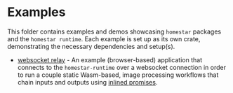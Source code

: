 # Examples

This folder contains examples and demos showcasing `homestar` packages
and the `homestar runtime`. Each example is set up as its own crate,
demonstrating the necessary dependencies and setup(s).

* [websocket relay](./websocket-relay) - An example (browser-based) application
  that connects to the `homestar-runtime` over a websocket connection in order
  to run a couple static Wasm-based, image processing workflows that chain
  inputs and outputs using [inlined promises][pipelines].

[pipelines]: https://github.com/ucan-wg/invocation#9-pipelines
